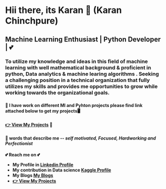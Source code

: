 <h1> Hii there, its Karan 👋 (Karan Chinchpure) </h1>
<h2> Machine Learning Enthusiast | Python Developer | 💕</h2>
<h3> To utilize my knowledge and ideas in this field of machine learning with well mathematical background & proficient in python, Data analytics & machine learing algorithms . Seeking a challenging position in a technical organization that fully utilizes my skills and provides me opportunities to grow while working towards the organizational goals. <h3>


  
<h4>👀 I have work on different Ml and Pyhton projects please find link attached below to get my projects🖥️<h4> 
<a href="https://karanchinch10.github.io/My_Projects_Portfolio/">👉 <b>View My Projects</b></a> 💝

<h4>🙂 words that describe me -- <i>self motivated, Focused, Hardworking and Perfectionist</i> <h4>

  
💕 Reach me on 💕
* My Profile in <a href="https://www.linkedin.com/in/karan433155/"><strong>Linkedin Profile</strong></a> 
* My contribution in Data science <a href="https://www.kaggle.com/karanchinchpure"><strong>Kaggle Profile</strong></a> 
* My Blogs <a href="https://medium.com/@karan433155"><strong>My Blogs</strong></a>
* <a href="https://karanchinch10.github.io/My_Projects_Portfolio/">👉 <b>View My Projects</b></a> 




















